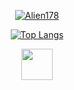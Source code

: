 <div align="cener">
<div align="center">

[![Alien178](https://github-readme-stats.vercel.app/api/?username=Alien178&show_icons=true&bg_color=006A80&title_color=00D5FF&text_color=00BFE6&icon_color=01D8F5&border_color=003540)](https://github.com/Alien178/)

[![Top Langs](https://github-readme-stats.vercel.app/api/top-langs/?username=Alien178&layout=compact&show_icons=true&bg_color=006A80&title_color=00D5FF&text_color=00BFE6&icon_color=01D8F5&border_color=003540)](https://github.com/Alien178/)

<p><a href="https://www.Youtube.com/"><img src="https://www.tutorialspoint.com/assets/questions/media/426142-1668760872.png" style="width:50px;height:50px;"></a></p>

</div>
</div>

